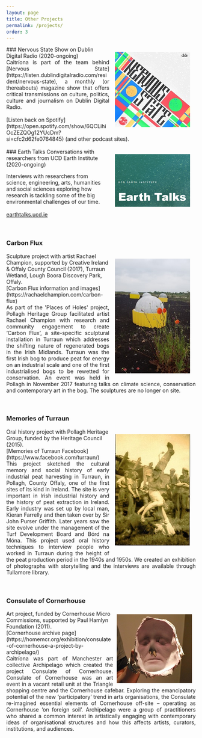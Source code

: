 ```yaml
---
layout: page
title: Other Projects
permalink: /projects/
order: 3
---
```



<img align="right" src="/image/nervous_state.png" img style="padding: 15px"/> 
### Nervous State 
Show on Dublin Digital Radio (2020-ongoing) <br>
<div style="text-align: justify">  
Caitríona is part of the team behind [Nervous State](https://listen.dublindigitalradio.com/resident/nervous-state), a monthly (or thereabouts) magazine show that offers critical transmissions on culture, politics, culture and journalism on Dublin Digital Radio.</div> <br>
[Listen back on Spotify](https://open.spotify.com/show/6QCLihiOcZEZQOg12YUcDm?si=cfc2d62fe0764845) (and other podcast sites). 

<br>
<br>


<img align="right" src="/image/EarthTalks.png" img style="padding: 15px"/>
### Earth Talks
Conversations with researchers from UCD Earth Institute (2020-ongoing)

Interviews with researchers from science, engineering, arts, humanities and social sciences exploring how research is tackling some of the big environmental challenges of our time. <br><br>
[earthtalks.ucd.ie](https://earthtalks.ucd.ie/)
<br>
<br>
<br>

### Carbon Flux
<img align="right" src="/image/carbonflux.jpg" title="Carbon Flux" img style="padding: 15px"/>
Sculpture project with artist Rachael Champion, supported by Creative Ireland & Offaly County Council (2017), Turraun Wetland, Lough Boora Discovery Park, Offaly. <br> 
[Carbon Flux information and images](https://rachaelchampion.com/carbon-flux)
<div style="text-align: justify"> As part of the 'Places of Holes' project, Pollagh Heritage Group facilitated artist Rachael Champion with research and community engagement to create ‘Carbon Flux’, a site-specific sculptural installation in Turraun which addresses the shifting nature of regenerated bogs in the Irish Midlands. Turraun was the first Irish bog to produce peat for energy on an industrial scale and one of the first industrialised bogs to be rewetted for conservation. An event was held in Pollagh in November 2017 featuring talks on climate science, conservation and contemporary art in the bog. The sculptures are no longer on site. 
</div>
<br>
<br>

### Memories of Turraun 
<img align="right" src="/image/Turraun.jpg" title="Circus performers in Turraun, 1940s" img style="padding: 15px"/>
Oral history project with Pollagh Heritage Group, funded by the Heritage Council (2015).<br> [Memories of Turraun Facebook](https://www.facebook.com/turraun/)
<br> 
<div style="text-align: justify">
This project sketched the cultural memory and social history of early industrial peat harvesting in Turraun, in Pollagh, County Offaly, one of the first sites of its kind in Ireland. The site is very important in Irish industrial history and the history of peat extraction in Ireland. Early industry was set up by local man, Kieran Farrelly and then taken over by Sir John Purser Griffith. Later years saw the site evolve under the management of the Turf Development Board and Bórd na Móna.  This project used oral history techniques to interview people who worked in Turraun during the height of the peat production period in the 1940s and 1950s. We created an exhibition of photographs with storytelling and the interviews are available through Tullamore library.
</div>
<br>
<br>




### Consulate of Cornerhouse
<img align="right" src="/image/archipelago.jpg" img style="padding: 10px"/>
Art project, funded by Cornerhouse Micro Commissions, supported by Paul Hamlyn Foundation (2011).
<br>
[Cornerhouse archive page](https://homemcr.org/exhibition/consulate-of-cornerhouse-a-project-by-archipelago/)
<div style="text-align: justify">
Caitríona was part of Manchester art collective Archipelago which created the project Consulate of Cornerhouse. Consulate of Cornerhouse was an art event in a vacant retail unit at the Triangle shopping centre and the Cornerhouse cafebar. Exploring the emancipatory potential of the new ‘participatory’ trend in arts organisations, the Consulate re-imagined essential elements of Cornerhouse off-site – operating as Cornerhouse ‘on foreign soil’. Archipelago were a group of practitioners who shared a common interest in artistically engaging with contemporary ideas of organisational structures and how this affects artists, curators, institutions, and audiences.
</div>
